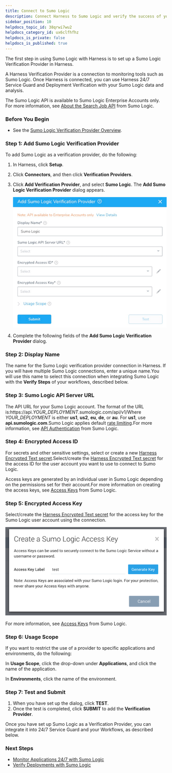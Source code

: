 ```yaml
---
title: Connect to Sumo Logic
description: Connect Harness to Sumo Logic and verify the success of your deployments and live microservices.
sidebar_position: 10
helpdocs_topic_id: 38qrwi7wu2
helpdocs_category_id: ux6clfhfhz
helpdocs_is_private: false
helpdocs_is_published: true
---
```


The first step in using Sumo Logic with Harness is to set up a Sumo Logic Verification Provider in Harness.

A Harness Verification Provider is a connection to monitoring tools such as Sumo Logic. Once Harness is connected, you can use Harness 24/7 Service Guard and Deployment Verification with your Sumo Logic data and analysis.

The Sumo Logic API is available to Sumo Logic Enterprise Accounts only. For more information, see [About the Search Job API](https://help.sumologic.com/APIs/Search-Job-API/About-the-Search-Job-API) from Sumo Logic.


### Before You Begin

* See the [Sumo Logic Verification Provider Overview](../continuous-verification-overview/concepts-cv/sumo-logic-verification-overview.md).

### Step 1: Add Sumo Logic Verification Provider

To add Sumo Logic as a verification provider, do the following:

1. In Harness, click **Setup**.
2. Click **Connectors**, and then click **Verification Providers**.
3. Click **Add Verification Provider**, and select **Sumo Logic**. The **Add Sumo Logic Verification Provider** dialog appears.

   ![](./static/1-sumo-logic-connection-setup-00.png)
   
4. Complete the following fields of the **Add Sumo Logic Verification Provider** dialog.

### Step 2: Display Name

The name for the Sumo Logic verification provider connection in Harness. If you will have multiple Sumo Logic connections, enter a unique name.You will use this name to select this connection when integrating Sumo Logic with the **Verify Steps** of your workflows, described below.

### Step 3: Sumo Logic API Server URL

The API URL for your Sumo Logic account. The format of the URL is:https://api.*YOUR\_DEPLOYMENT*.sumologic.com/api/v1/Where *YOUR\_DEPLOYMENT* is either **us1**, **us2**, **eu**, **de**, or **au**. For **us1**, use **api.sumologic.com**.Sumo Logic applies default [rate limiting](https://help.sumologic.com/APIs/General-API-Information/API-Authentication#Rate_limiting).For more information, see [API Authentication](https://help.sumologic.com/APIs/General-API-Information/API-Authentication) from Sumo Logic.

### Step 4: Encrypted Access ID

For secrets and other sensitive settings, select or create a new [Harness Encrypted Text secret](https://docs.harness.io/article/ygyvp998mu-use-encrypted-text-secrets).Select/create the [Harness Encrypted Text secret](https://docs.harness.io/article/ygyvp998mu-use-encrypted-text-secrets) for the access ID for the user account you want to use to connect to Sumo Logic.

Access keys are generated by an individual user in Sumo Logic depending on the permissions set for their account.For more information on creating the access keys, see [Access Keys](https://help.sumologic.com/Manage/Security/Access-Keys) from Sumo Logic.

### Step 5: Encrypted Access Key

Select/create the [Harness Encrypted Text secret](https://docs.harness.io/article/ygyvp998mu-use-encrypted-text-secrets) for the access key for the Sumo Logic user account using the connection.

[![](./static/1-sumo-logic-connection-setup-01.png)](./static/1-sumo-logic-connection-setup-01.png)

For more information, see [Access Keys](https://help.sumologic.com/Manage/Security/Access-Keys) from Sumo Logic.

### Step 6: Usage Scope

If you want to restrict the use of a provider to specific applications and environments, do the following:

In **Usage Scope**, click the drop-down under **Applications**, and click the name of the application.

In **Environments**, click the name of the environment.

### Step 7: Test and Submit

1. When you have set up the dialog, click **TEST**.
2. Once the test is completed, click **SUBMIT** to add the **Verification Provider**.

Once you have set up Sumo Logic as a Verification Provider, you can integrate it into 24/7 Service Guard and your Workflows, as described below.

### Next Steps

* [Monitor Applications 24/7 with Sumo Logic](2-24-7-service-guard-for-sumo-logic.md)
* [Verify Deployments with Sumo Logic](3-verify-deployments-with-sumo-logic.md)

